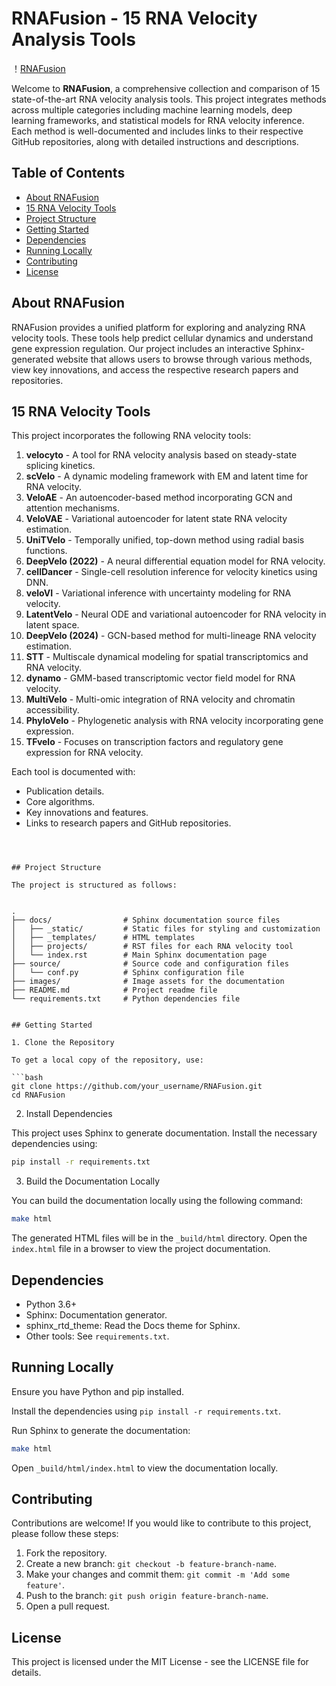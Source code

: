 # RNAFusion - 15 RNA Velocity Analysis Tools

！[RNAFusion](./source/images/ph1.png)

Welcome to **RNAFusion**, a comprehensive collection and comparison of 15 state-of-the-art RNA velocity analysis tools. This project integrates methods across multiple categories including machine learning models, deep learning frameworks, and statistical models for RNA velocity inference. Each method is well-documented and includes links to their respective GitHub repositories, along with detailed instructions and descriptions.

## Table of Contents
- [About RNAFusion](#about-rnafusion)
- [15 RNA Velocity Tools](#15-rna-velocity-tools)
- [Project Structure](#project-structure)
- [Getting Started](#getting-started)
- [Dependencies](#dependencies)
- [Running Locally](#running-locally)
- [Contributing](#contributing)
- [License](#license)

## About RNAFusion

RNAFusion provides a unified platform for exploring and analyzing RNA velocity tools. These tools help predict cellular dynamics and understand gene expression regulation. Our project includes an interactive Sphinx-generated website that allows users to browse through various methods, view key innovations, and access the respective research papers and repositories.

## 15 RNA Velocity Tools

This project incorporates the following RNA velocity tools:

1. **velocyto** - A tool for RNA velocity analysis based on steady-state splicing kinetics.
2. **scVelo** - A dynamic modeling framework with EM and latent time for RNA velocity.
3. **VeloAE** - An autoencoder-based method incorporating GCN and attention mechanisms.
4. **VeloVAE** - Variational autoencoder for latent state RNA velocity estimation.
5. **UniTVelo** - Temporally unified, top-down method using radial basis functions.
6. **DeepVelo (2022)** - A neural differential equation model for RNA velocity.
7. **cellDancer** - Single-cell resolution inference for velocity kinetics using DNN.
8. **veloVI** - Variational inference with uncertainty modeling for RNA velocity.
9. **LatentVelo** - Neural ODE and variational autoencoder for RNA velocity in latent space.
10. **DeepVelo (2024)** - GCN-based method for multi-lineage RNA velocity estimation.
11. **STT** - Multiscale dynamical modeling for spatial transcriptomics and RNA velocity.
12. **dynamo** - GMM-based transcriptomic vector field model for RNA velocity.
13. **MultiVelo** - Multi-omic integration of RNA velocity and chromatin accessibility.
14. **PhyloVelo** - Phylogenetic analysis with RNA velocity incorporating gene expression.
15. **TFvelo** - Focuses on transcription factors and regulatory gene expression for RNA velocity.

Each tool is documented with:
- Publication details.
- Core algorithms.
- Key innovations and features.
- Links to research papers and GitHub repositories.
```



## Project Structure

The project is structured as follows:


.
├── docs/                # Sphinx documentation source files
│   ├── _static/         # Static files for styling and customization
│   ├── _templates/      # HTML templates
│   ├── projects/        # RST files for each RNA velocity tool
│   └── index.rst        # Main Sphinx documentation page
├── source/              # Source code and configuration files
│   └── conf.py          # Sphinx configuration file
├── images/              # Image assets for the documentation
├── README.md            # Project readme file
└── requirements.txt     # Python dependencies file


## Getting Started

1. Clone the Repository

To get a local copy of the repository, use:

```bash
git clone https://github.com/your_username/RNAFusion.git
cd RNAFusion
```

2. Install Dependencies

This project uses Sphinx to generate documentation. Install the necessary dependencies using:

```bash
pip install -r requirements.txt
```

3. Build the Documentation Locally

You can build the documentation locally using the following command:

```bash
make html
```

The generated HTML files will be in the `_build/html` directory. Open the `index.html` file in a browser to view the project documentation.

## Dependencies

- Python 3.6+
- Sphinx: Documentation generator.
- sphinx_rtd_theme: Read the Docs theme for Sphinx.
- Other tools: See `requirements.txt`.

## Running Locally

Ensure you have Python and pip installed.

Install the dependencies using `pip install -r requirements.txt`.

Run Sphinx to generate the documentation:

```bash
make html
```

Open `_build/html/index.html` to view the documentation locally.

## Contributing

Contributions are welcome! If you would like to contribute to this project, please follow these steps:

1. Fork the repository.
2. Create a new branch: `git checkout -b feature-branch-name`.
3. Make your changes and commit them: `git commit -m 'Add some feature'`.
4. Push to the branch: `git push origin feature-branch-name`.
5. Open a pull request.

## License

This project is licensed under the MIT License - see the LICENSE file for details.

